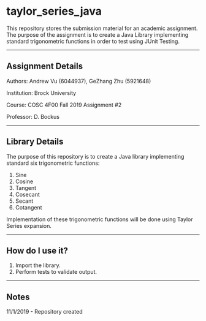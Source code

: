# taylor_series_java
This repository stores the submission material for an academic assignment. The purpose of the assignment is to create a Java Library implementing standard trigonometric functions in order to test using JUnit Testing.

----

## Assignment Details
Authors: Andrew Vu (6044937), GeZhang Zhu (5921648)

Institution: Brock University

Course: COSC 4F00 Fall 2019 Assignment #2

Professor: D. Bockus

----

## Library Details
The purpose of this repository is to create a Java library implementing standard six trigonometric functions:
1. Sine
2. Cosine
3. Tangent
4. Cosecant
5. Secant
6. Cotangent

Implementation of these trigonometric functions will be done using Taylor Series expansion.

----

## How do I use it?

1. Import the library.
2. Perform tests to validate output.

----

## Notes

11/1/2019 - Repository created
